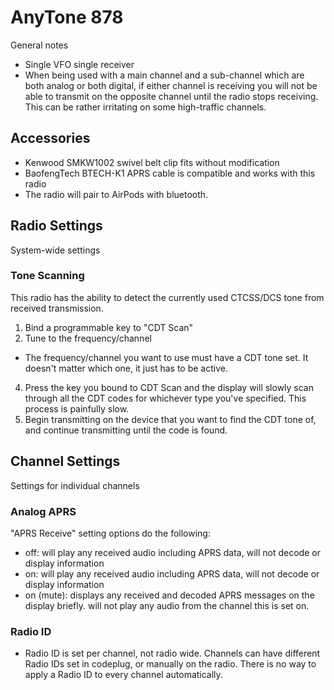 # AnyTone 878
General notes
- Single VFO single receiver
- When being used with a main channel and a sub-channel which are both analog or both digital, if either channel is receiving you will not be able to transmit on the opposite channel until the radio stops receiving. This can be rather irritating on some high-traffic channels.

## Accessories
- Kenwood SMKW1002 swivel belt clip fits without modification
- BaofengTech BTECH-K1 APRS cable is compatible and works with this radio
- The radio will pair to AirPods with bluetooth.

## Radio Settings
System-wide settings

### Tone Scanning
This radio has the ability to detect the currently used CTCSS/DCS tone from received transmission.
1. Bind a programmable key to "CDT Scan"
2. Tune to the frequency/channel
  - The frequency/channel you want to use must have a CDT tone set. It doesn't matter which one, it just has to be active.
4. Press the key you bound to CDT Scan and the display will slowly scan through all the CDT codes for whichever type you've specified. This process is painfully slow.
5. Begin transmitting on the device that you want to find the CDT tone of, and continue transmitting until the code is found.

## Channel Settings
Settings for individual channels

### Analog APRS
"APRS Receive" setting options do the following:
- off: will play any received audio including APRS data, will not decode or display information
- on: will play any received audio including APRS data, will not decode or display information
- on (mute): displays any received and decoded APRS messages on the display briefly. will not play any audio from the channel this is set on.

### Radio ID
- Radio ID is set per channel, not radio wide. Channels can have different Radio IDs set in codeplug, or manually on the radio. There is no way to apply a Radio ID to every channel automatically.
